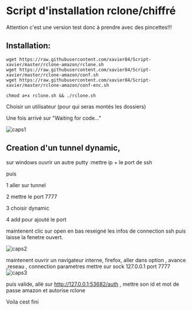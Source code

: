 
# Script d'installation rclone/chiffré

Attention c'est une version test donc à prendre avec des pincettes!!!

## Installation:

```
wget https://raw.githubusercontent.com/xavier84/Script-xavier/master/rclone-amazon/rclone.sh
wget https://raw.githubusercontent.com/xavier84/Script-xavier/master/rclone-amazon/conf.sh
wget https://raw.githubusercontent.com/xavier84/Script-xavier/master/rclone-amazon/conf-enc.sh

chmod a+x rclone.sh && ./rclone.sh
```

Choisir un utilisateur (pour qui seras montés les dossiers)

Une fois arrivé sur "Waiting for code..."

![caps1](https://raw.github.com/xavier84/Script-xavier/master/rclone-amazon/token.PNG)

## Creation d'un tunnel dynamic,

sur windows ouvrir un autre putty :mettre ip + le port de ssh

puis

1 aller sur tunnel

2 mettre le port 7777

3 choisir dynamic

4 add pour ajouté le port

maintenent clic sur open en bas
reseigné les infos de connection ssh puis laisse la fenetre ouvert.

![caps2](https://raw.github.com/xavier84/Script-xavier/master/rclone-amazon/tunnel.PNG)

maintenent ouvrir un navigateur interne, firefox, aller dans option , avance ,reseau , connection parametres
mettre  sur sock 127.0.0.1 port 7777
![caps3](https://raw.github.com/xavier84/Script-xavier/master/rclone-amazon/socks.PNG)

puis valide, allé sur http://127.0.0.1:53682/auth , mettre son id et mot de passe amazon et autorise rclone

Voila cest fini

